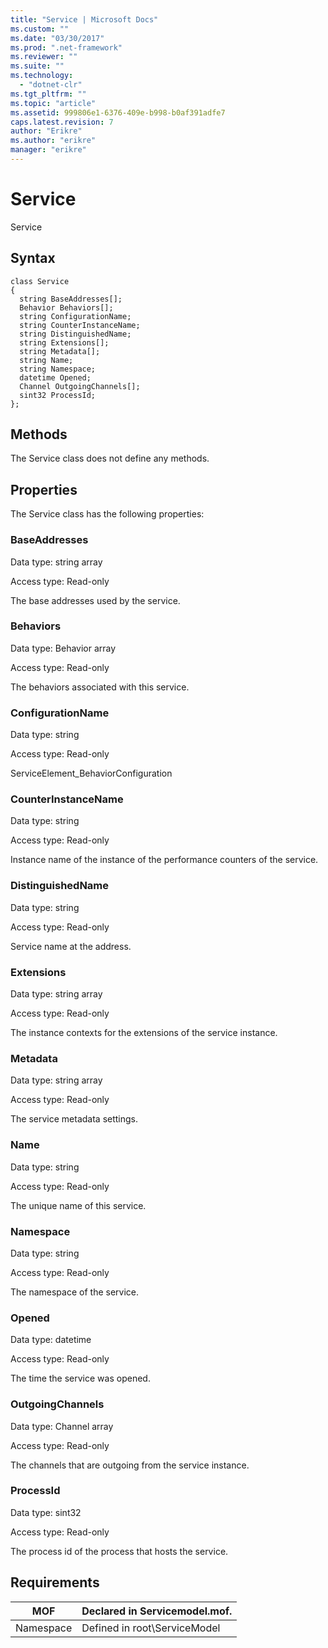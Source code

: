 ```yaml
---
title: "Service | Microsoft Docs"
ms.custom: ""
ms.date: "03/30/2017"
ms.prod: ".net-framework"
ms.reviewer: ""
ms.suite: ""
ms.technology: 
  - "dotnet-clr"
ms.tgt_pltfrm: ""
ms.topic: "article"
ms.assetid: 999806e1-6376-409e-b998-b0af391adfe7
caps.latest.revision: 7
author: "Erikre"
ms.author: "erikre"
manager: "erikre"
---
```

# Service
Service  
  
## Syntax  
  
```  
class Service  
{  
  string BaseAddresses[];  
  Behavior Behaviors[];  
  string ConfigurationName;  
  string CounterInstanceName;  
  string DistinguishedName;  
  string Extensions[];  
  string Metadata[];  
  string Name;  
  string Namespace;  
  datetime Opened;  
  Channel OutgoingChannels[];  
  sint32 ProcessId;  
};  
```  
  
## Methods  
 The Service class does not define any methods.  
  
## Properties  
 The Service class has the following properties:  
  
### BaseAddresses  
 Data type: string array  
  
 Access type: Read-only  
  
 The base addresses used by the service.  
  
### Behaviors  
 Data type: Behavior array  
  
 Access type: Read-only  
  
 The behaviors associated with this service.  
  
### ConfigurationName  
 Data type: string  
  
 Access type: Read-only  
  
 ServiceElement_BehaviorConfiguration  
  
### CounterInstanceName  
 Data type: string  
  
 Access type: Read-only  
  
 Instance name of the instance of the performance counters of the service.  
  
### DistinguishedName  
 Data type: string  
  
 Access type: Read-only  
  
 Service name at the address.  
  
### Extensions  
 Data type: string array  
  
 Access type: Read-only  
  
 The instance contexts for the extensions of the service instance.  
  
### Metadata  
 Data type: string array  
  
 Access type: Read-only  
  
 The service metadata settings.  
  
### Name  
 Data type: string  
  
 Access type: Read-only  
  
 The unique name of this service.  
  
### Namespace  
 Data type: string  
  
 Access type: Read-only  
  
 The namespace of the service.  
  
### Opened  
 Data type: datetime  
  
 Access type: Read-only  
  
 The time the service was opened.  
  
### OutgoingChannels  
 Data type: Channel array  
  
 Access type: Read-only  
  
 The channels that are outgoing from the service instance.  
  
### ProcessId  
 Data type: sint32  
  
 Access type: Read-only  
  
 The process id of the process that hosts the service.  
  
## Requirements  
  
|MOF|Declared in Servicemodel.mof.|  
|---------|-----------------------------------|  
|Namespace|Defined in root\ServiceModel|